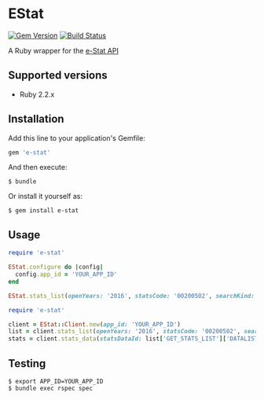 # EStat

[![Gem Version](https://badge.fury.io/rb/e-stat.svg)](https://badge.fury.io/rb/e-stat)
 [![Build Status](https://travis-ci.org/yshimada0330/e-stat.svg?branch=master)](https://travis-ci.org/yshimada0330/e-stat)


A Ruby wrapper for the [e-Stat API](http://www.e-stat.go.jp/api/)

## Supported versions
* Ruby 2.2.x

## Installation

Add this line to your application's Gemfile:

```ruby
gem 'e-stat'
```

And then execute:

    $ bundle

Or install it yourself as:

    $ gem install e-stat

## Usage

```ruby
require 'e-stat'

EStat.configure do |config|
  config.app_id = 'YOUR_APP_ID'
end

EStat.stats_list(openYears: '2016', statsCode: '00200502', searchKind: '3', statsNameList: 'Y')
```


```ruby
require 'e-stat'

client = EStat::Client.new(app_id: 'YOUR_APP_ID')
list = client.stats_list(openYears: '2016', statsCode: '00200502', searchKind: '3')
stats = client.stats_data(statsDataId: list['GET_STATS_LIST']['DATALIST_INF']['TABLE_INF'][0]['@id'])
```

## Testing

```
$ export APP_ID=YOUR_APP_ID
$ bundle exec rspec spec
```
